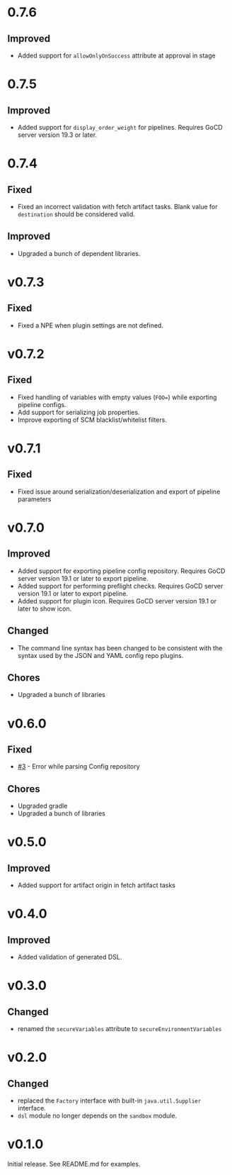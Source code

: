 # 0.7.6

## Improved

 - Added support for `allowOnlyOnSuccess` attribute at approval in stage

# 0.7.5

## Improved

- Added support for `display_order_weight` for pipelines. Requires GoCD server version 19.3 or later.

# 0.7.4

## Fixed

- Fixed an incorrect validation with fetch artifact tasks. Blank value for `destination` should be considered valid.

## Improved

- Upgraded a bunch of dependent libraries.

# v0.7.3

## Fixed

- Fixed a NPE when plugin settings are not defined.

# v0.7.2

## Fixed

- Fixed handling of variables with empty values (`FOO=`) while exporting pipeline configs.
- Add support for serializing job properties.
- Improve exporting of SCM blacklist/whitelist filters.

# v0.7.1

## Fixed

- Fixed issue around serialization/deserialization and export of pipeline parameters

# v0.7.0

## Improved

- Added support for exporting pipeline config repository. Requires GoCD server version 19.1 or later to export pipeline.
- Added support for performing preflight checks. Requires GoCD server version 19.1 or later to export pipeline.
- Added support for plugin icon. Requires GoCD server version 19.1 or later to show icon.

## Changed

- The command line syntax has been changed to be consistent with the syntax used by the JSON and YAML config repo plugins.

## Chores

- Upgraded a bunch of libraries

# v0.6.0

## Fixed

- [#3](https://github.com/ketan/gocd-groovy-dsl-config-plugin/issues/3) - Error while parsing Config repository

## Chores

- Upgraded gradle
- Upgraded a bunch of libraries

# v0.5.0

## Improved

- Added support for artifact origin in fetch artifact tasks

# v0.4.0

## Improved

- Added validation of generated DSL.

# v0.3.0

## Changed

- renamed the `secureVariables` attribute to `secureEnvironmentVariables`

# v0.2.0

## Changed

- replaced the `Factory` interface with built-in `java.util.Supplier` interface.
- `dsl` module no longer depends on the `sandbox` module.

# v0.1.0

Initial release. See README.md for examples.


